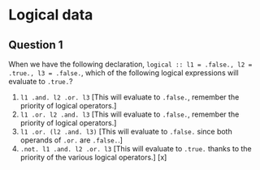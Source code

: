 # Logical data

## Question 1

When we have the following declaration, `logical :: l1 = .false., l2 = .true., l3 = .false.`, which of the following logical expressions will evaluate to `.true.`?
1. `l1 .and. l2 .or. l3` [This will evaluate to `.false.`, remember the priority of logical operators.]
1. `l1 .or. l2 .and. l3` [This will evaluate to `.false.`, remember the priority of logical operators.]
1. `l1 .or. (l2 .and. l3)` [This will evaluate to `.false.` since both operands of `.or.` are `.false.`.]
1. `.not. l1 .and. l2 .or. l3` [This will evaluate to `.true.` thanks to the priority of the various logical operators.] [x]

